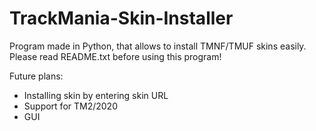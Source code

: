 # TrackMania-Skin-Installer
Program made in Python, that allows to install TMNF/TMUF skins easily.
Please read README.txt before using this program!

Future plans:
- Installing skin by entering skin URL
- Support for TM2/2020
- GUI

